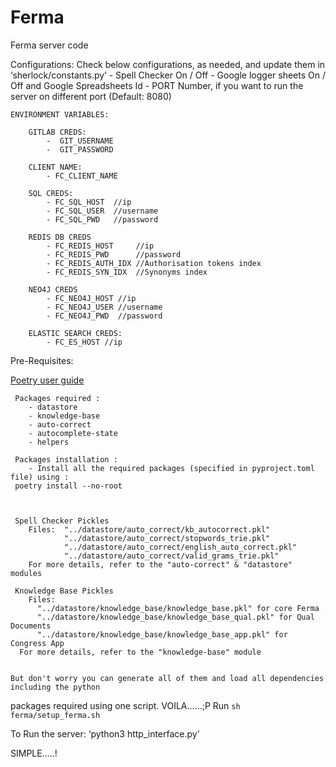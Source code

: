 # Ferma

Ferma server code

Configurations:
    Check below configurations, as needed, and update them in ‘sherlock/constants.py’
        - Spell Checker On / Off
        - Google logger sheets On / Off and Google Spreadsheets Id
        - PORT Number, if you want to run the server on different port (Default: 8080)


    ENVIRONMENT VARIABLES:

        GITLAB CREDS:
            -  GIT_USERNAME
            -  GIT_PASSWORD

        CLIENT NAME:
            - FC_CLIENT_NAME

        SQL CREDS:
            - FC_SQL_HOST  //ip
            - FC_SQL_USER  //username
            - FC_SQL_PWD   //password

        REDIS DB CREDS
            - FC_REDIS_HOST     //ip
            - FC_REDIS_PWD      //password
            - FC_REDIS_AUTH_IDX //Authorisation tokens index
            - FC_REDIS_SYN_IDX  //Synonyms index

        NEO4J CREDS
            - FC_NEO4J_HOST //ip
            - FC_NEO4J_USER //username
            - FC_NEO4J_PWD  //password

        ELASTIC SEARCH CREDS:
            - FC_ES_HOST //ip


Pre-Requisites:

[Poetry user guide](https://docs.google.com/document/d/1wMZtLQ3Yi1npmWIuse6JpF-bwgTg8PKTpUUn2LXs-bk/)

     Packages required : 
        - datastore
        - knowledge-base
        - auto-correct
        - autocomplete-state
        - helpers	

     Packages installation : 
	    - Install all the required packages (specified in pyproject.toml file) using :
     poetry install --no-root



     Spell Checker Pickles
        Files:  "../datastore/auto_correct/kb_autocorrect.pkl"
                "../datastore/auto_correct/stopwords_trie.pkl"
                "../datastore/auto_correct/english_auto_correct.pkl"
                "../datastore/auto_correct/valid_grams_trie.pkl"
        For more details, refer to the "auto-correct" & "datastore" modules

     Knowledge Base Pickles
        Files: 
          "../datastore/knowledge_base/knowledge_base.pkl" for core Ferma
          "../datastore/knowledge_base/knowledge_base_qual.pkl" for Qual Documents
          "../datastore/knowledge_base/knowledge_base_app.pkl" for Congress App
      For more details, refer to the "knowledge-base" module


    But don't worry you can generate all of them and load all dependencies including the python
packages required using one script.
    VOILA......;P 
        Run `sh ferma/setup_ferma.sh`

To Run the server:
    ‘python3 http_interface.py’


SIMPLE.....!
